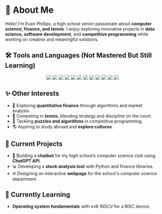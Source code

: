 # 🌟 About Me

Hello! I'm Evan Phillips, a high school senior passionate about **computer science, finance, and tennis**. I enjoy exploring innovative projects in **data science, software development**, and **competitive programming** while working on creative and meaningful solutions.

## 🛠️ Tools and Languages (Not Mastered But Still Learning)

<p align="center">
  <img src="https://img.shields.io/badge/-Python-3776AB?logo=python&logoColor=white&style=flat-square" />
  <img src="https://img.shields.io/badge/-Java-007396?logo=java&logoColor=white&style=flat-square" />
  <img src="https://img.shields.io/badge/-C-00599C?logo=c&logoColor=white&style=flat-square" />
  <img src="https://img.shields.io/badge/-JavaScript-F7DF1E?logo=javascript&logoColor=black&style=flat-square" />
  <img src="https://img.shields.io/badge/-HTML5-E34F26?logo=html5&logoColor=white&style=flat-square" />
  <img src="https://img.shields.io/badge/-CSS3-1572B6?logo=css3&logoColor=white&style=flat-square" />
  <img src="https://img.shields.io/badge/-Pandas-150458?logo=pandas&logoColor=white&style=flat-square" />
  <img src="https://img.shields.io/badge/-Matplotlib-2088FF?logo=plotly&logoColor=white&style=flat-square" />
  <img src="https://img.shields.io/badge/-Django-092E20?logo=django&logoColor=white&style=flat-square" />
  <img src="https://img.shields.io/badge/-Linux-FCC624?logo=linux&logoColor=black&style=flat-square" />
  <img src="https://img.shields.io/badge/-Git-F05032?logo=git&logoColor=white&style=flat-square" />
  <img src="https://img.shields.io/badge/-VS_Code-007ACC?logo=visual-studio-code&logoColor=white&style=flat-square" />
</p>

## ✨ Other Interests

- 🔢 Exploring **quantitative finance** through algorithms and market analysis.
- 🎾 Competing in **tennis**, blending strategy and discipline on the court.
- 🧩 Tackling **puzzles and algorithms** in competitive programming.
- 🌎 Aspiring to study abroad and **explore cultures**.

## 🔭 Current Projects

- 🚀 Building a **chatbot** for my high school’s computer science club using **ChatGPT API**.
- 📊 Developing a **stock analysis tool** with Python and finance libraries.
- 🌐 Designing an interactive **webpage** for the school's computer science department.

## 🌱 Currently Learning

- **Operating system fundamentals** with xv6-RISCV for a RISC device.
